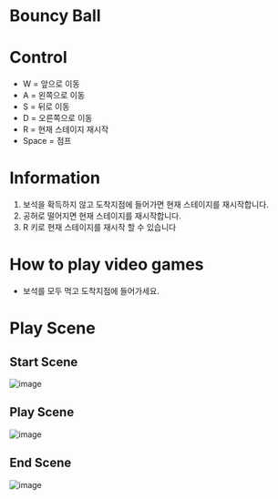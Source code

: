 # Bouncy Ball

# Control
- W = 앞으로 이동
- A = 왼쪽으로 이동
- S = 뒤로 이동
- D = 오른쪽으로 이동
- R = 현재 스테이지 재시작
- Space = 점프

# Information
1. 보석을 확득하지 않고 도착지점에 들어가면 현재 스테이지를 재시작합니다.
2. 공허로 떨어지면 현재 스테이지를 재시작합니다.
3. R 키로 현재 스테이지를 재시작 할 수 있습니다

# How to play video games
- 보석를 모두 먹고 도착지점에 들어가세요.

# Play Scene
  ## Start Scene
  ![image](https://github.com/dbsrjs/Bouncy_BALL/assets/124150775/991793b2-a7d7-4a11-bb0d-9ee058ff4a24)

  ## Play Scene
  ![image](https://github.com/dbsrjs/Bouncy_BALL/assets/124150775/1f468582-84e7-41a8-9c1f-bd6bfddfdd5e)
  
  ## End Scene
  ![image](https://github.com/dbsrjs/Bouncy_BALL/assets/124150775/4f1753d4-7d19-4083-bdcb-648ee6fc9860)

